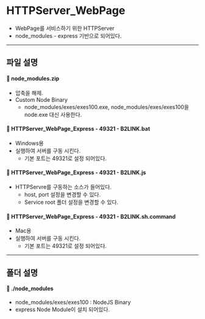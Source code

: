 **HTTPServer_WebPage**
===================

* WebPage를 서비스하기 위한 HTTPServer
* node_modules - express 기반으로 되어있다.

-------------
파일 설명
-------------

#### :page_facing_up: node_modules.zip
 * 압축을 해제.
 * Custom Node Binary
	* node_modules/exes/exes100.exe, node_modules/exes/exes100을 node.exe 대신 사용한다.

#### :page_facing_up: HTTPServer_WebPage_Express - 49321 - B2LINK.bat
 * Windows용
 * 실행하여 서버를 구동 시킨다.
	* 기본 포트는 49321로 설정 되어있다.

#### :page_facing_up: HTTPServer_WebPage_Express - 49321 - B2LINK.js
 * HTTPServre를 구동하는 소스가 들어있다.
	* host, port 설정을 변경할 수 있다.
	* Service root 폴더 설정을 변경할 수 있다.

#### :page_facing_up: HTTPServer_WebPage_Express - 49321 - B2LINK.sh.command
 * Mac용
 * 실행하여 서버를 구동 시킨다.
	* 기본 포트는 49321로 설정 되어있다.

-------------
폴더 설명
-------------

#### :open_file_folder: ./node_modules
 * node_modules/exes/exes100 : NodeJS Binary
 * express Node Module이 설치 되어있다.